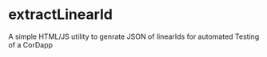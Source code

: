 # extractLinearId
A simple HTML/JS utility to genrate JSON of linearIds for automated Testing of a CorDapp
